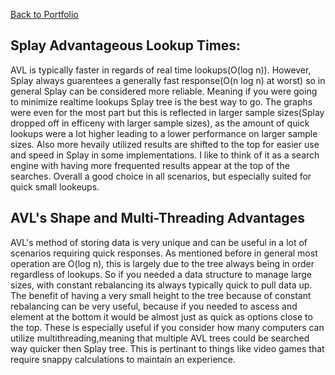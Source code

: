 [Back to Portfolio](https://joshtomith.github.io/)


## Splay Advantageous Lookup Times:
AVL is typically faster in regards of real time lookups(O(log n)). However, Splay always guarentees a generally fast response(O(n log n) at worst) 
so in general Splay can be considered more reliable. Meaning if you were going to minimize realtime lookups Splay tree is the best way to go. The graphs were even for the most part but this is reflected in larger sample sizes(Splay dropped off in efficeny with larger sample sizes), 
as the amount of quick lookups were a lot higher leading to a lower performance on larger sample sizes. 
Also more hevaily utilized results are shifted to the top for easier use and speed in Splay in some implementations. I like to think of it as a search engine with having more frequented results appear at the top of the searches. 
Overall a good choice in all scenarios, but especially suited for quick small lookeups.

## AVL's Shape and Multi-Threading Advantages
AVL's method of storing data is very unique and can be useful in a lot of scenarios requiring quick responses. As mentioned before in general 
most operation are O(log n), this is largely due to the tree always being in order regardless of lookups. So if you needed a data structure to manage large sizes, with constant rebalancing its always typically quick to pull data up. The benefit of having a very small height to the tree because of constant rebalancing can be very useful, 
because if you needed to ascess and element at the bottom it would be almost just as quick as options close to the top. 
These is especially useful if you consider how many computers can utilize multithreading,meaning that multiple AVL trees could be searched way quicker then Splay tree. This is pertinant to things like video games that require snappy 
calculations to maintain an experience. 
